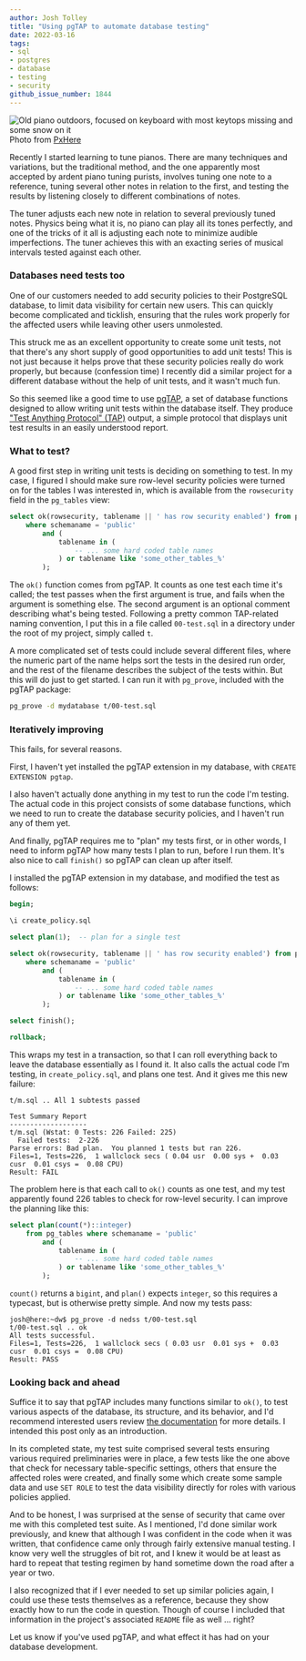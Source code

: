 ```yaml
---
author: Josh Tolley
title: "Using pgTAP to automate database testing"
date: 2022-03-16
tags:
- sql
- postgres
- database
- testing
- security
github_issue_number: 1844
---
```


![Old piano outdoors, focused on keyboard with most keytops missing and some snow on it](/blog/2022/03/using-pgtap-automate-database-testing/piano.webp)
Photo from [PxHere](https://pxhere.com/en/photo/1292458)

Recently I started learning to tune pianos. There are many techniques and variations, but the traditional method, and the one apparently most accepted by ardent piano tuning purists, involves tuning one note to a reference, tuning several other notes in relation to the first, and testing the results by listening closely to different combinations of notes.

The tuner adjusts each new note in relation to several previously tuned notes. Physics being what it is, no piano can play all its tones perfectly, and one of the tricks of it all is adjusting each note to minimize audible imperfections. The tuner achieves this with an exacting series of musical intervals tested against each other.

### Databases need tests too

One of our customers needed to add security policies to their PostgreSQL database, to limit data visibility for certain new users. This can quickly become complicated and ticklish, ensuring that the rules work properly for the affected users while leaving other users unmolested.

This struck me as an excellent opportunity to create some unit tests, not that there's any short supply of good opportunities to add unit tests! This is not just because it helps prove that these security policies really do work properly, but because (confession time) I recently did a similar project for a different database without the help of unit tests, and it wasn't much fun.

So this seemed like a good time to use [pgTAP](https://pgtap.org/), a set of database functions designed to allow writing unit tests within the database itself. They produce ["Test Anything Protocol" (TAP)](http://testanything.org/) output, a simple protocol that displays unit test results in an easily understood report.

### What to test?

A good first step in writing unit tests is deciding on something to test. In my case, I figured I should make sure row-level security policies were turned on for the tables I was interested in, which is available from the `rowsecurity` field in the `pg_tables` view:

```sql
select ok(rowsecurity, tablename || ' has row security enabled') from pg_tables
    where schemaname = 'public'
        and (
            tablename in (
                -- ... some hard coded table names
            ) or tablename like 'some_other_tables_%'
        );
```

The `ok()` function comes from pgTAP. It counts as one test each time it's called; the test passes when the first argument is true, and fails when the argument is something else. The second argument is an optional comment describing what's being tested. Following a pretty common TAP-related naming convention, I put this in a file called `00-test.sql` in a directory under the root of my project, simply called `t`.

A more complicated set of tests could include several different files, where the numeric part of the name helps sort the tests in the desired run order, and the rest of the filename describes the subject of the tests within. But this will do just to get started. I can run it with `pg_prove`, included with the pgTAP package:

```sh
pg_prove -d mydatabase t/00-test.sql
```

### Iteratively improving

This fails, for several reasons.

First, I haven't yet installed the pgTAP extension in my database, with `CREATE EXTENSION pgtap`.

I also haven't actually done anything in my test to run the code I'm testing. The actual code in this project consists of some database functions, which we need to run to create the database security policies, and I haven't run any of them yet.

And finally, pgTAP requires me to "plan" my tests first, or in other words, I need to inform pgTAP how many tests I plan to run, before I run them. It's also nice to call `finish()` so pgTAP can clean up after itself.

I installed the pgTAP extension in my database, and modified the test as follows:

```sql
begin;

\i create_policy.sql

select plan(1);  -- plan for a single test

select ok(rowsecurity, tablename || ' has row security enabled') from pg_tables
    where schemaname = 'public'
        and (
            tablename in (
                -- ... some hard coded table names
            ) or tablename like 'some_other_tables_%'
        );

select finish();

rollback;
```

This wraps my test in a transaction, so that I can roll everything back to leave the database essentially as I found it. It also calls the actual code I'm testing, in `create_policy.sql`, and plans one test. And it gives me this new failure:

```plain
t/m.sql .. All 1 subtests passed

Test Summary Report
-------------------
t/m.sql (Wstat: 0 Tests: 226 Failed: 225)
  Failed tests:  2-226
Parse errors: Bad plan.  You planned 1 tests but ran 226.
Files=1, Tests=226,  1 wallclock secs ( 0.04 usr  0.00 sys +  0.03 cusr  0.01 csys =  0.08 CPU)
Result: FAIL
```

The problem here is that each call to `ok()` counts as one test, and my test apparently found 226 tables to check for row-level security. I can improve the planning like this:

```sql
select plan(count(*)::integer)
    from pg_tables where schemaname = 'public'
        and (
            tablename in (
                -- ... some hard coded table names
            ) or tablename like 'some_other_tables_%'
        );
```

`count()` returns a `bigint`, and `plan()` expects `integer`, so this requires a typecast, but is otherwise pretty simple. And now my tests pass:

```plain
josh@here:~dw$ pg_prove -d nedss t/00-test.sql
t/00-test.sql .. ok
All tests successful.
Files=1, Tests=226,  1 wallclock secs ( 0.03 usr  0.01 sys +  0.03 cusr  0.01 csys =  0.08 CPU)
Result: PASS
```

### Looking back and ahead

Suffice it to say that pgTAP includes many functions similar to `ok()`, to test various aspects of the database, its structure, and its behavior, and I'd recommend interested users review [the documentation](https://pgtap.org/documentation.html) for more details. I intended this post only as an introduction.

In its completed state, my test suite comprised several tests ensuring various required preliminaries were in place, a few tests like the one above that check for necessary table-specific settings, others that ensure the affected roles were created, and finally some which create some sample data and use `SET ROLE` to test the data visibility directly for roles with various policies applied.

And to be honest, I was surprised at the sense of security that came over me with this completed test suite. As I mentioned, I'd done similar work previously, and knew that although I was confident in the code when it was written, that confidence came only through fairly extensive manual testing. I know very well the struggles of bit rot, and I knew it would be at least as hard to repeat that testing regimen by hand sometime down the road after a year or two.

I also recognized that if I ever needed to set up similar policies again, I could use these tests themselves as a reference, because they show exactly how to run the code in question. Though of course I included that information in the project's associated `README` file as well ... right?

Let us know if you've used pgTAP, and what effect it has had on your database development.
